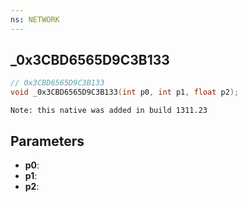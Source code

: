 ```yaml
---
ns: NETWORK
---
```

## _0x3CBD6565D9C3B133

```c
// 0x3CBD6565D9C3B133
void _0x3CBD6565D9C3B133(int p0, int p1, float p2);
```

```
Note: this native was added in build 1311.23
```

## Parameters
* **p0**:
* **p1**:
* **p2**:
